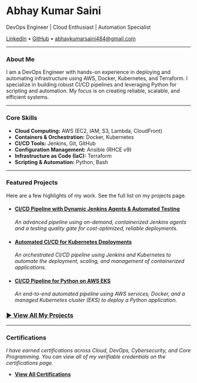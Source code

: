 # Abhay Kumar Saini

DevOps Engineer | Cloud Enthusiast | Automation Specialist

[LinkedIn](https://linkedin.com/in/abhay-kumar-saini-571891264) • [GitHub](https://github.com/githubabhay2003) • <abhaykumarsaini484@gmail.com>

---

### About Me

I am a DevOps Engineer with hands-on experience in deploying and automating infrastructure using AWS, Docker, Kubernetes, and Terraform. I specialize in building robust CI/CD pipelines and leveraging Python for scripting and automation. My focus is on creating reliable, scalable, and efficient systems.

---

### Core Skills

* **Cloud Computing:** AWS (EC2, IAM, S3, Lambda, CloudFront)
* **Containers & Orchestration:** Docker, Kubernetes
* **CI/CD Tools:** Jenkins, Git, GitHub
* **Configuration Management:** Ansible (RHCE v9)
* **Infrastructure as Code (IaC):** Terraform
* **Scripting & Automation:** Python, Bash

---

### Featured Projects

Here are a few highlights of my work. See the full list on my projects page.

* #### [CI/CD Pipeline with Dynamic Jenkins Agents & Automated Testing](/projects/jenkins-dynamic-agent-pipeline.html)
  *An advanced pipeline using on-demand, containerized Jenkins agents and a testing quality gate for cost-optimized, reliable deployments.*

* #### [Automated CI/CD for Kubernetes Deployments](/projects/jenkins-kubernetes-pipeline.html)
  *An orchestrated CI/CD pipeline using Jenkins and Kubernetes to automate the deployment, scaling, and management of containerized applications.*

* #### [CI/CD Pipeline for Python on AWS EKS](/projects/cicd-app-project.html)
  *An end-to-end automated pipeline using AWS services, Docker, and a managed Kubernetes cluster (EKS) to deploy a Python application.*

### **[► View All My Projects](./projects/)**

---

### Certifications

*I have earned certifications across Cloud, DevOps, Cybersecurity, and Core Programming. You can view all of my verifiable credentials on the certifications page.*

* **[View All Certifications](./certifications.md)**